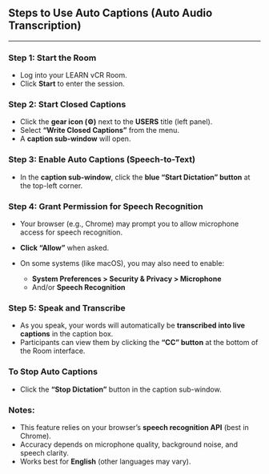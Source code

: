 
##  **Steps to Use Auto Captions (Auto Audio Transcription)**

---

###  **Step 1: Start the Room**

* Log into your LEARN vCR Room.
* Click **Start** to enter the session.


###  **Step 2: Start Closed Captions**

* Click the **gear icon (⚙️)** next to the **USERS** title (left panel).
* Select **“Write Closed Captions”** from the menu.
* A **caption sub-window** will open.


###  **Step 3: Enable Auto Captions (Speech-to-Text)**

* In the **caption sub-window**, click the **blue “Start Dictation” button** at the top-left corner.


###  **Step 4: Grant Permission for Speech Recognition**

* Your browser (e.g., Chrome) may prompt you to allow microphone access for speech recognition.
* **Click “Allow”** when asked.
* On some systems (like macOS), you may also need to enable:

  * **System Preferences > Security & Privacy > Microphone**
  * And/or **Speech Recognition**


###  **Step 5: Speak and Transcribe**

* As you speak, your words will automatically be **transcribed into live captions** in the caption box.
* Participants can view them by clicking the **“CC” button** at the bottom of the Room interface.


###  **To Stop Auto Captions**

* Click the **“Stop Dictation”** button in the caption sub-window.


###  **Notes:**

* This feature relies on your browser’s **speech recognition API** (best in Chrome).
* Accuracy depends on microphone quality, background noise, and speech clarity.
* Works best for **English** (other languages may vary).



